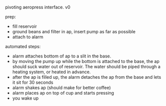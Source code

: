 pivoting aeropress interface. v0

prep:
- fill reservoir
- ground beans and filter in ap, insert pump as far as possible
- attach to alarm

automated steps:
- alarm attaches bottom of ap to a slit in the base.
- by moving the pump up while the bottom is attached to the base, the ap should suck water out of reservoir.
The water should be piped through a heating system, or heated in advance.
- after the ap is filled up, the alarm detaches the ap from the base and lets it sit for 30 seconds
- alarm shakes ap (should make for better coffee)
- alarm places ap on top of cup and starts pressing
- you wake up

